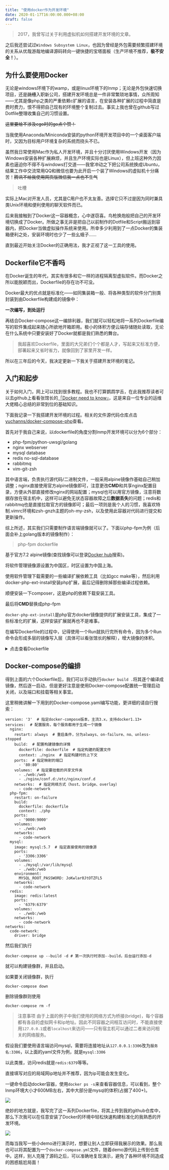 ```yaml
---
title: "使用docker作为开发环境"
date: 2020-01-17T16:00:00.000+08:00
draft: false
---
```

> 2017，我曾写过关于利用虚拟机如何搭建开发环境的文章。

之后我还尝试过`Windows Subsystem Linux`，也因为曾经是外包需要频繁搭建环境的关系从优哉游哉地编译源码转向一键快捷的宝塔面板（生产环境不推荐，**极不安全！**）。

## 为什么要使用Docker

无论是windows环境下的wamp，或是linux环境下的lnmp；无论是外包快速切换项目，还是~~跳槽~~入职新公司，搭建开发环境总是一件非常繁琐地事情，众所周知——尤其是像php之类的严重依赖c扩展的语言，在安装各种扩展的过程中简直是费时费力，恨不得把自己现有的环境整个复制过去。事实上我也曾在github写过Dotfile整理收集自己的习惯设置。

~~这里要给不涉及cgo时的go点个赞！~~

当我使用Anaconda/Miniconda安装的python环境开发项目中的一个桌面客户端时，又因为目标用户环境复杂的系统而挠头不已。

虽然我日常使用Mac作为私人开发环境，并且十分讨厌使用Windows开发（因为Windows安装各种扩展麻烦，并且生产环境实际也是Linux），但上班这种外力因素也逼迫你不得不与windows打交道——我曾冲动之下把公司系统换成Ubuntu，结果工作中交流常用QQ和微信也要为此开启一个装了Windows的虚拟机十分痛苦！~~腾讯不给我使用网页版微信我一点也不生气~~

> 吐槽

实际上Mac对开发人员，尤其是C用户也不太友善。选择它只不过是因为同时兼具类Unix环境和便利使用的聊天软件而已。

后来我接触到了Docker这一容器概念，心中遂窃喜。鸟枪换炮般把自己的开发环境切换成了Docker。所做之事无非是把自己以前制作的Dotfile和Script搬运到容器内，把Docker当做虚拟操作系统来使用。所幸多少利用到了一点Docker的集装箱便利之处，安装环境时也少了一些幺蛾子……

直到最近开始关注Docker的正确用法，我才正视了这一工具的使用。

## Dockerfile它不香吗

在Docker诞生的年代，其实有很多和它一样的进程隔离型虚拟软件。而Docker之所以能脱颖而出，Dockerfile的存在功不可没。

Docker最大的优点就是标准化——如同集装箱一般、将各种类型的软件分门别类封装到由Dockerfile构建成的镜像中：

**一次编写，到处运行**

再结合Docker-compose这一编排利器，我们就可以轻松地将一系列Dockerfile编写的软件集成起来随心所欲地开箱即用。极小的体积方便云端存储随处读取，无论在什么系统中只要安装好了Docker就都是我们熟悉的舞台。

> 我超喜欢Dockerfile，里面的大兄弟们个个都是人才，写起来又标准方便，部署起来又省时省力，就像回到了家里开发一样。

所以在三年后的今天，我决定更新一下我关于搭建开发环境的笔记。

## 入门和起步

关于如何入门，网上可以找到很多教程。我也不打算鹦鹉学舌，在此我推荐读者可以去github上看看张馆长的[「Docker need to know」](https://github.com/zhangguanzhang/docker-need-to-know)，这是来自一位专业的运维大佬精心总结的非常到位的基础知识。

下面我记录一下我搭建开发环境的过程。相关的文件源代码仓库点击[yuchanns/docker-compose-php](https://github.com/yuchanns/docker-compose-php)查看。

首先对于我自己来说，以dockerfile的角度分割lnmp开发环境可以分为6个部分：

* php-fpm/python-uwsgi/golang
* nginx webserver
* mysql database
* redis no-sql-database
* rabbitmq
* vim-git-zsh

其中语言端，负责执行源代码/二进制文件，一般采用alpine镜像作基础自己稍加调整；nginx直接使用官方alpine镜像即可，注意更改**CMD**和共享nginx配置目录，方便从外部直接修改nginx的网站配置；mysql也可以用官方镜像，注意将数据存放在宿主机中，这样可以避免无状态容器故障之后**数据丢失**的问题；redis和rabbitmq也是直接拉取官方的镜像即可；最后一项则是我个人的习惯，我喜欢特制.vimrc环境和zsh-gnzh主题的oh-my-zsh，以及使用此容器对代码进行提交和更新操作。

综上所述，其实我们只需要制作语言端镜像就可以了。下面以php-fpm为例（后面会补上golang版本的镜像制作）：

> php-fpm dockerfile

基于官方7.2 alpine镜像(查找镜像可以登录[Docker hub](https://hub.docker.com)搜索)。

将软件管理镜像源设置为中国区，时区设置为中国上海。

使用软件管理下载需要的一些编译扩展依赖工具（比如gcc make等），然后利用docker-php-ext-install安装php扩展，最后记得删除掉那些编译过程依赖。

顺便安装一下composer，这是php的依赖下载安装工具。

最后将**CMD**替换成php-fpm

`docker-php-ext-install`是php官方docker镜像提供的扩展安装工具，集成了一些标准化的扩展，这样安装扩展就再也不是难事。

在编写Dockerfile的过程中，记得使用一个Run就执行完所有命令，因为多个Run命令会形成多层的镜像写入层（具体可以看张馆长的解释），增大镜像的体积。

<details>
<summary>点击查看Dockerfile</summary>

```
FROM php:7.2-fpm-alpine

WORKDIR /www

ENV TZ=Asia/Shanghai

RUN sed -i "s/dl-cdn.alpinelinux.org/mirrors.aliyun.com/g" /etc/apk/repositories \
    && apk update && apk add --no-cache \
        libpng-dev make gcc musl-dev \
		g++ zlib-dev imagemagick-dev \
		autoconf \
    && docker-php-ext-install -j$(nproc) gd bcmath sockets zip pdo_mysql \
	&& pecl install imagick redis && docker-php-ext-enable redis imagick \
    && php -r "copy('https://getcomposer.org/installer', 'composer-setup.php');" \
    && php composer-setup.php \
    && rm composer-setup.php \
    && mv composer.phar composer \
    && ./composer config -g repo.packagist composer https://mirrors.aliyun.com/composer/ \
	&& apk del make gcc musl-dev g++ zlib-dev autoconf libpng-dev

EXPOSE 9000

CMD ["php-fpm"]
```
</details>

## Docker-compose的编排

得到上面的六个Dockerfile后，我们可以手动执行`docker build .`将其逐个编译成镜像，然后逐一启动，但是更好注意是使用Docker-compose配置统一管理启动关闭，以及端口和挂载等相关事宜。

这里稍微讲解一下用到的Docker-compose.yaml编写功能，更详细的请自行搜索：

```
version: '3'  # 指定docker-compose版本，主流3.x，支持docker1.13+
services:  # 配置服务，每个服务都用于生成一个镜像
  nginx:
    restart: always  # 重启条件，分为always、on-failure、no、unless-stopped
    build:  # 配置构建镜像的详情
      dockerfile: dockerfile  # 指定构建的配置文件
      context: ./nginx  # 指定构建时的上下文
    ports:  # 指定映射的端口
      - '80:80'
    volumes:  # 指定要挂载的共享文件夹
      - ./web:/web
      - ./nginx/conf.d:/etc/nginx/conf.d
    networks:  # 指定网络方式（host、bridge、overlay）
      - code-network
  php-fpm:
    restart: on-failure
    build:
      dockerfile: dockerfile
      context: ./php
    ports:
      - '9000:9000'
    volumes:
      - ./web:/web
    networks:
      - code-network
  mysql:
    image: mysql:5.7  # 指定直接使用的镜像源
    ports:
      - '3306:3306'
    volumes:
      - ./mysql:/var/lib/mysql
      - ./web:/web
    environment:
      MYSQL_ROOT_PASSWORD: JoKwlar0JtOTZFL5
    networks:
      - code-network
  redis:
    image: redis:latest
    ports:
      - '6379:6379'
    volumes:
      - ./web:/web
    networks:
      - code-network
networks:
  code-network:
    driver: bridge
```

然后我们执行
```
docker-compose up --build -d # 第一次执行时添加--build，后台运行添加-d
```
就可以构建镜像群，并且启动。

如果要关闭镜像群，执行
```
docker-compose down
```
删除镜像群则使用
```
docker-compose rm -f
```

> 注意事项
由于上面的例子中我们使用的网络方式为桥接(bridge)，每个容器都有各自的虚拟网卡和ip地址。因此不同容器之间相互访问时，不能直接使用`127.0.0.1`或者`localhost`来访问——只有宿主机可以通过二者来访问相关的网络服务。

假设我们要使用语言端访问mysql，需要将连接地址从`127.0.0.1:3306`改为`服务名:3306`，以上面的yaml文件为例，就是`mysql:3306`

以此类推，访问redis就是`redis:6379`等等。

直接填写对应的局域网ip地址并不推荐，因为ip可能会发生变化。

一键命令启动docker容器，使用`docker ps -s`来查看容器信息，可以看到，整个lnmp环境大小才600MB左右，其中大部分是mysql的体积(占据了400+)。

![](/images/lnmp-size.png)

绝妙的地方就是，我写完了这一系列Dockerfile，将其上传到我的github仓库中，那么下次我可以在任意安装了Docker的环境中轻松快速构建标准化的我熟悉的开发环境。

![](/images/docker-lnmp-dev.png)

而每当我写一些小demo进行演示时，想要让别人立即获得我展示的效果。那么我也可以将其配置为一个`docker-compose.yml`文件，随着demo源代码上传到仓库中。这样，别人克隆了源码之后，可以准确地复现演示，避免了各种环境不同造成的困惑尴尬局面！
